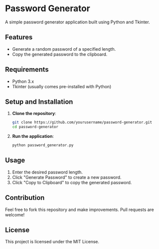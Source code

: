 # Password Generator

A simple password generator application built using Python and Tkinter.

## Features

- Generate a random password of a specified length.
- Copy the generated password to the clipboard.

## Requirements

- Python 3.x
- Tkinter (usually comes pre-installed with Python)

## Setup and Installation

1. **Clone the repository**:
    ```bash
    git clone https://github.com/yourusername/password-generator.git
    cd password-generator
    ```

2. **Run the application**:
    ```bash
    python password_generator.py
    ```

## Usage

1. Enter the desired password length.
2. Click "Generate Password" to create a new password.
3. Click "Copy to Clipboard" to copy the generated password.

## Contribution

Feel free to fork this repository and make improvements. Pull requests are welcome!

## License

This project is licensed under the MIT License.
